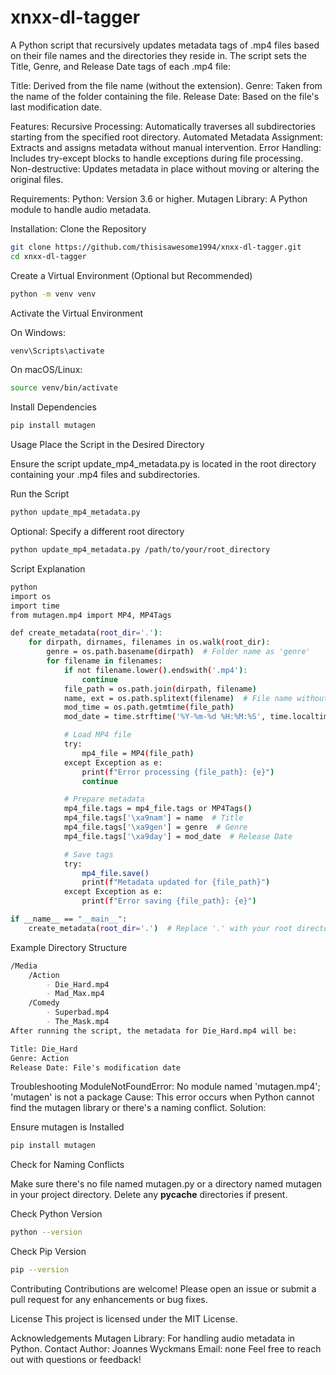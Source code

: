 # xnxx-dl-tagger

A Python script that recursively updates metadata tags of .mp4 files based on their file names and the directories they reside in. The script sets the Title, Genre, and Release Date tags of each .mp4 file:

Title: Derived from the file name (without the extension).
Genre: Taken from the name of the folder containing the file.
Release Date: Based on the file's last modification date.

Features:
Recursive Processing: Automatically traverses all subdirectories starting from the specified root directory.
Automated Metadata Assignment: Extracts and assigns metadata without manual intervention.
Error Handling: Includes try-except blocks to handle exceptions during file processing.
Non-destructive: Updates metadata in place without moving or altering the original files.

Requirements:
Python: Version 3.6 or higher.
Mutagen Library: A Python module to handle audio metadata.

Installation:
Clone the Repository

```sh
git clone https://github.com/thisisawesome1994/xnxx-dl-tagger.git
cd xnxx-dl-tagger
```

Create a Virtual Environment (Optional but Recommended)

```sh
python -m venv venv
```

Activate the Virtual Environment

On Windows:

```sh
venv\Scripts\activate
```

On macOS/Linux:

```sh
source venv/bin/activate
```

Install Dependencies

```sh
pip install mutagen
```

Usage
Place the Script in the Desired Directory

Ensure the script update_mp4_metadata.py is located in the root directory containing your .mp4 files and subdirectories.

Run the Script

```sh
python update_mp4_metadata.py
```

Optional: Specify a different root directory

```sh
python update_mp4_metadata.py /path/to/your/root_directory
```

Script Explanation
```sh
python
import os
import time
from mutagen.mp4 import MP4, MP4Tags

def create_metadata(root_dir='.'):
    for dirpath, dirnames, filenames in os.walk(root_dir):
        genre = os.path.basename(dirpath)  # Folder name as 'genre'
        for filename in filenames:
            if not filename.lower().endswith('.mp4'):
                continue
            file_path = os.path.join(dirpath, filename)
            name, ext = os.path.splitext(filename)  # File name without extension as 'name'
            mod_time = os.path.getmtime(file_path)
            mod_date = time.strftime('%Y-%m-%d %H:%M:%S', time.localtime(mod_time))

            # Load MP4 file
            try:
                mp4_file = MP4(file_path)
            except Exception as e:
                print(f"Error processing {file_path}: {e}")
                continue

            # Prepare metadata
            mp4_file.tags = mp4_file.tags or MP4Tags()
            mp4_file.tags['\xa9nam'] = name  # Title
            mp4_file.tags['\xa9gen'] = genre  # Genre
            mp4_file.tags['\xa9day'] = mod_date  # Release Date

            # Save tags
            try:
                mp4_file.save()
                print(f"Metadata updated for {file_path}")
            except Exception as e:
                print(f"Error saving {file_path}: {e}")

if __name__ == "__main__":
    create_metadata(root_dir='.')  # Replace '.' with your root directory if needed
```

Example Directory Structure
```markdown
/Media
    /Action
        - Die_Hard.mp4
        - Mad_Max.mp4
    /Comedy
        - Superbad.mp4
        - The_Mask.mp4
After running the script, the metadata for Die_Hard.mp4 will be:

Title: Die_Hard
Genre: Action
Release Date: File's modification date
```

Troubleshooting
ModuleNotFoundError: No module named 'mutagen.mp4'; 'mutagen' is not a package
Cause: This error occurs when Python cannot find the mutagen library or there's a naming conflict.
Solution:

Ensure mutagen is Installed

```sh
pip install mutagen
```

Check for Naming Conflicts

Make sure there's no file named mutagen.py or a directory named mutagen in your project directory.
Delete any __pycache__ directories if present.


Check Python Version

```sh
python --version
```

Check Pip Version

```sh
pip --version
```
Contributing
Contributions are welcome! Please open an issue or submit a pull request for any enhancements or bug fixes.


License
This project is licensed under the MIT License.

Acknowledgements
Mutagen Library: For handling audio metadata in Python.
Contact
Author: Joannes Wyckmans
Email: none
Feel free to reach out with questions or feedback!
